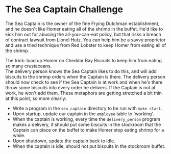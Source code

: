 # The Sea Captain Challenge

The Sea Captain is the owner of the fine Frying Dutchman establishment, and he
doesn't like Homer eating all of the shrimp in the buffet.  He'd like to kick him
out for abusing the all-you-can-eat policy, but that risks a breach of contract 
lawsuit from Lionel Hutz.  You can help him be a savvy proprietor and use a tried 
technique from Red Lobster to keep Homer from eating all of the shrimp. 

The trick: 
load up Homer on Cheddar Bay Biscuits to keep him from eating so many crustaceans.  
The delivery person knows the Sea Captain likes to do this, and will add biscuits to the shrimp orders when the Captain is there.  The delivery person should now check to see 
if the Sea Captain is at work and when he's there throw some biscuits into every order he delivers.  If the Captain is not at work, he won't add them.  These metaphors are getting 
stretched a bit thin at this point, so more clearly:

* Write a program in the `sea_captain` directory to be run with `make start`.
* Upon startup, update our captain in the `employee` table to 'working'.
* When the captain is working, every time the `delivery_person` program makes
  a delivery, it should put some biscuits in the stockroom that the Captain can place
  on the buffet to make Homer stop eating shrimp for a while.
* Upon shutdown, update the captain back to idle.
* When the captain is idle, should not put biscuits in the stockroom buffet.
  
